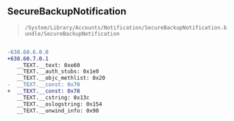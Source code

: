 ## SecureBackupNotification

> `/System/Library/Accounts/Notification/SecureBackupNotification.bundle/SecureBackupNotification`

```diff

-638.60.6.0.0
+638.60.7.0.1
   __TEXT.__text: 0xe60
   __TEXT.__auth_stubs: 0x1e0
   __TEXT.__objc_methlist: 0x20
-  __TEXT.__const: 0x70
+  __TEXT.__const: 0x78
   __TEXT.__cstring: 0x13c
   __TEXT.__oslogstring: 0x154
   __TEXT.__unwind_info: 0x90

```
